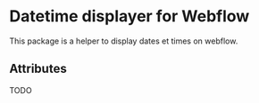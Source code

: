 # Datetime displayer for Webflow

This package is a helper to display dates et times on webflow.

## Attributes

TODO